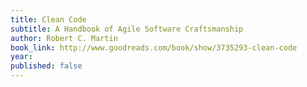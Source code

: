 ```yaml
---
title: Clean Code
subtitle: A Handbook of Agile Software Craftsmanship
author: Robert C. Martin
book_link: http://www.goodreads.com/book/show/3735293-clean-code
year: 
published: false
---
```


